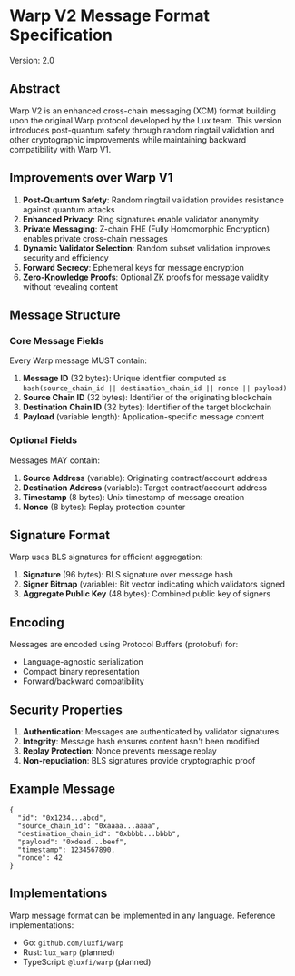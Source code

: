 # Warp V2 Message Format Specification

Version: 2.0

## Abstract

Warp V2 is an enhanced cross-chain messaging (XCM) format building upon the original Warp protocol developed by the Lux team. This version introduces post-quantum safety through random ringtail validation and other cryptographic improvements while maintaining backward compatibility with Warp V1.

## Improvements over Warp V1

1. **Post-Quantum Safety**: Random ringtail validation provides resistance against quantum attacks
2. **Enhanced Privacy**: Ring signatures enable validator anonymity
3. **Private Messaging**: Z-chain FHE (Fully Homomorphic Encryption) enables private cross-chain messages
4. **Dynamic Validator Selection**: Random subset validation improves security and efficiency
5. **Forward Secrecy**: Ephemeral keys for message encryption
6. **Zero-Knowledge Proofs**: Optional ZK proofs for message validity without revealing content

## Message Structure

### Core Message Fields

Every Warp message MUST contain:

1. **Message ID** (32 bytes): Unique identifier computed as `hash(source_chain_id || destination_chain_id || nonce || payload)`
2. **Source Chain ID** (32 bytes): Identifier of the originating blockchain
3. **Destination Chain ID** (32 bytes): Identifier of the target blockchain
4. **Payload** (variable length): Application-specific message content

### Optional Fields

Messages MAY contain:

1. **Source Address** (variable): Originating contract/account address
2. **Destination Address** (variable): Target contract/account address
3. **Timestamp** (8 bytes): Unix timestamp of message creation
4. **Nonce** (8 bytes): Replay protection counter

## Signature Format

Warp uses BLS signatures for efficient aggregation:

1. **Signature** (96 bytes): BLS signature over message hash
2. **Signer Bitmap** (variable): Bit vector indicating which validators signed
3. **Aggregate Public Key** (48 bytes): Combined public key of signers

## Encoding

Messages are encoded using Protocol Buffers (protobuf) for:
- Language-agnostic serialization
- Compact binary representation
- Forward/backward compatibility

## Security Properties

1. **Authentication**: Messages are authenticated by validator signatures
2. **Integrity**: Message hash ensures content hasn't been modified
3. **Replay Protection**: Nonce prevents message replay
4. **Non-repudiation**: BLS signatures provide cryptographic proof

## Example Message

```
{
  "id": "0x1234...abcd",
  "source_chain_id": "0xaaaa...aaaa",
  "destination_chain_id": "0xbbbb...bbbb",
  "payload": "0xdead...beef",
  "timestamp": 1234567890,
  "nonce": 42
}
```

## Implementations

Warp message format can be implemented in any language. Reference implementations:
- Go: `github.com/luxfi/warp`
- Rust: `lux_warp` (planned)
- TypeScript: `@luxfi/warp` (planned)